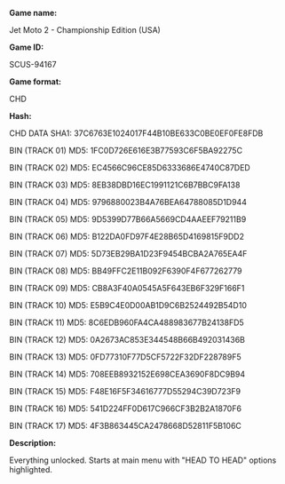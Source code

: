 **Game name:**

Jet Moto 2 - Championship Edition (USA)

**Game ID:**

SCUS-94167

**Game format:**

CHD

**Hash:**

CHD DATA SHA1: 37C6763E1024017F44B10BE633C0BE0EF0FE8FDB

BIN (TRACK 01) MD5: 1FC0D726E616E3B77593C6F5BA92275C

BIN (TRACK 02) MD5: EC4566C96CE85D6333686E4740C87DED

BIN (TRACK 03) MD5: 8EB38DBD16EC1991121C6B7BBC9FA138

BIN (TRACK 04) MD5: 9796880023B4A76BEA64788085D1D944

BIN (TRACK 05) MD5: 9D5399D77B66A5669CD4AAEEF79211B9

BIN (TRACK 06) MD5: B122DA0FD97F4E28B65D4169815F9DD2

BIN (TRACK 07) MD5: 5D73EB29BA1D23F9454BCBA2A765EA4F

BIN (TRACK 08) MD5: BB49FFC2E11B092F6390F4F677262779

BIN (TRACK 09) MD5: CB8A3F40A0545A5F643EB6F329F166F1

BIN (TRACK 10) MD5: E5B9C4E0D00AB1D9C6B2524492B54D10

BIN (TRACK 11) MD5: 8C6EDB960FA4CA488983677B24138FD5

BIN (TRACK 12) MD5: 0A2673AC853E344548B66B492031436B

BIN (TRACK 13) MD5: 0FD77310F77D5CF5722F32DF228789F5

BIN (TRACK 14) MD5: 708EEB8932152E698CEA3690F8DC9B94

BIN (TRACK 15) MD5: F48E16F5F34616777D55294C39D723F9

BIN (TRACK 16) MD5: 541D224FF0D617C966CF3B2B2A1870F6

BIN (TRACK 17) MD5: 4F3B863445CA2478668D52811F5B106C

**Description:**

Everything unlocked. Starts at main menu with "HEAD TO HEAD" options highlighted.